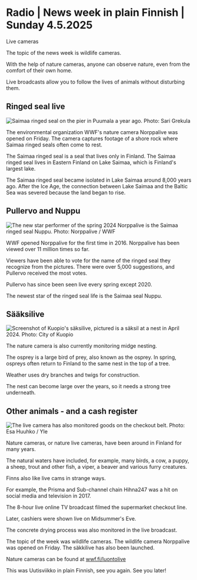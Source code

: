 # Radio \| News week in plain Finnish \| Sunday 4.5.2025

Live cameras

The topic of the news week is wildlife cameras.

With the help of nature cameras, anyone can observe nature, even from the comfort of their own home.

Live broadcasts allow you to follow the lives of animals without disturbing them.

## Ringed seal live

![Saimaa ringed seal on the pier in Puumala a year ago. Photo: Sari Grekula](https://images.cdn.yle.fi/image/upload/c_crop,h_1695,w_3015,x_4,y_0/ar_1.777777777777777,c_fill,g_faces,h_431,w_767/dpr_1.0/q_auto:eco/f_auto/fl_lossy/v1716216759/39-1288255664b62b5da4fa)

The environmental organization WWF's nature camera Norppalive was opened on Friday. The camera captures footage of a shore rock where Saimaa ringed seals often come to rest.

The Saimaa ringed seal is a seal that lives only in Finland. The Saimaa ringed seal lives in Eastern Finland on Lake Saimaa, which is Finland's largest lake.

The Saimaa ringed seal became isolated in Lake Saimaa around 8,000 years ago. After the Ice Age, the connection between Lake Saimaa and the Baltic Sea was severed because the land began to rise.

## Pullervo and Nuppu

![The new star performer of the spring 2024 Norppalive is the Saimaa ringed seal Nuppu. Photo: Norppalive / WWF](https://images.cdn.yle.fi/image/upload/c_crop,h_720,w_1280,x_0,y_0/ar_1.777777777777777,c_fill,g_faces,h_431,w_767/dpr_1.0/q_auto:eco/f_auto/fl_lossy/v1716992408/39-129332666573928a67ac)

WWF opened Norppalive for the first time in 2016. Norppalive has been viewed over 11 million times so far.

Viewers have been able to vote for the name of the ringed seal they recognize from the pictures. There were over 5,000 suggestions, and Pullervo received the most votes.

Pullervo has since been seen live every spring except 2020.

The newest star of the ringed seal life is the Saimaa seal Nuppu.

## Sääksilive

![Screenshot of Kuopio's säksilive, pictured is a säksil at a nest in April 2024. Photo: City of Kuopio](https://images.cdn.yle.fi/image/upload/c_crop,h_911,w_1620,x_0,y_34/ar_1.7777777777777777,c_fill,g_faces,h_431,w_767/dpr_1.0/q_auto:eco/f_auto/fl_lossy/v1713337687/39-1271860661f74d80939d)

The nature camera is also currently monitoring midge nesting.

The osprey is a large bird of prey, also known as the osprey. In spring, ospreys often return to Finland to the same nest in the top of a tree.

Weather uses dry branches and twigs for construction.

The nest can become large over the years, so it needs a strong tree underneath.

## Other animals - and a cash register

![The live camera has also monitored goods on the checkout belt. Photo: Esa Huuhko / Yle](https://images.cdn.yle.fi/image/upload/c_crop,h_3016,w_5363,x_0,y_250/ar_1.777777777777777,c_fill,g_faces,h_431,w_767/dpr_1.0/q_auto:eco/f_auto/fl_lossy/v1685615473/39-1118964646e02f001795)

Nature cameras, or nature live cameras, have been around in Finland for many years.

The natural waters have included, for example, many birds, a cow, a puppy, a sheep, trout and other fish, a viper, a beaver and various furry creatures.

Finns also like live cams in strange ways.

For example, the Prisma and Sub-channel chain Hihna247 was a hit on social media and television in 2017.

The 8-hour live online TV broadcast filmed the supermarket checkout line.

Later, cashiers were shown live on Midsummer's Eve.

The concrete drying process was also monitored in the live broadcast.

The topic of the week was wildlife cameras. The wildlife camera Norppalive was opened on Friday. The säkkilive has also been launched.

Nature cameras can be found at [wwf.fi/luontolive](https://wwf.fi/luontolive)

This was Uutisviikko in plain Finnish, see you again. See you later!


